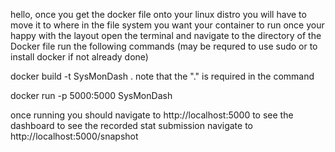hello,
once you get the docker file onto your linux distro
you will have to move it to where in the file system you want your container to run
once your happy with the layout open the terminal and navigate to the directory of the Docker file 
run the following commands (may be requred to use sudo or to install docker if not already done)

docker build -t SysMonDash .
note that the "." is required in the command

docker run -p 5000:5000 SysMonDash

once running you should navigate to http://localhost:5000 to see the dashboard
to see the recorded stat submission navigate to http://localhost:5000/snapshot
